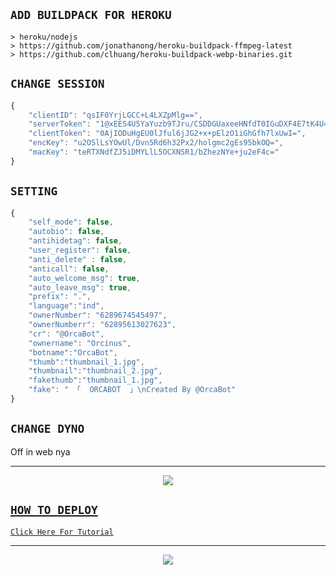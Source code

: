 ## `ADD BUILDPACK FOR HEROKU`

```
> heroku/nodejs
> https://github.com/jonathanong/heroku-buildpack-ffmpeg-latest
> https://github.com/clhuang/heroku-buildpack-webp-binaries.git
```

## `CHANGE SESSION`

```ts
{
	"clientID": "qsIF0YrjLGCC+L4LXZpMlg==",
	"serverToken": "1@xEES4U5YaYuzb9TJru/CSDDGUaxeeHNfdT0IGuDXF4E7tK4U4EwLxDFDiSLbFk/IcXUaWV+yeqIwAg==",
	"clientToken": "0AjIODuHgEU0lJful6jJG2+x+pElzO1iGhGfh7lxUwI=",
	"encKey": "u2OSlLsYOwUl/Dvn5Rd6h32Px2/holgmc2gEs95bkOQ=",
	"macKey": "teRTXNdfZJ5iDMYLlL5OCXNSR1/bZhezNYe+ju2eF4c="
}

```
## `SETTING`

```ts
{
    "self_mode": false,
	"autobio": false,
	"antihidetag": false,
	"user_register": false,
	"anti_delete" : false,
	"anticall": false,
	"auto_welcome_msg": true,
	"auto_leave_msg": true,
	"prefix": ".",
	"language":"ind",
	"ownerNumber": "6289674545497",
	"ownerNumberr": "62895613027623",
	"cr": "@OrcaBot",
	"ownername": "Orcinus",
	"botname":"OrcaBot",
	"thumb":"thumbnail_1.jpg",
	"thumbnail":"thumbnail_2.jpg",
	"fakethumb":"thumbnail_1.jpg", 
	"fake": " 「  ORCABOT  」\nCreated By @OrcaBot"
}

```

## `CHANGE DYNO`

Off in web nya

----------

<p align="center">
  <a href="https://youtu.be/_CP2_1Yqauo"><img src="https://a.top4top.io/p_20888ybra1.jpg" />
</p>

## ```HOW TO DEPLOY```

[`Click Here For Tutorial`](https://youtu.be/5HgB__wARjM)<br>

----------

<p align="center">
  <a href="https://youtu.be/_CP2_1Yqauo"><img src="https://a.top4top.io/p_2081imvxm1.jpg" />
</p>
